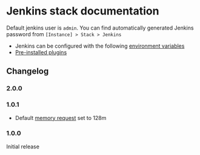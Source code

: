 # Jenkins stack documentation

Default jenkins user is `admin`. You can find automatically generated Jenkins password from `[Instance] > Stack > Jenkins`

* Jenkins can be configured with the following [environment variables](https://github.com/wodby/jenkins#environment-variables)
* [Pre-installed plugins](https://github.com/wodby/jenkins#pre-installed-plugins)

## Changelog

### 2.0.0

### 1.0.1

* Default [memory request](../config.md#resources) set to 128m

### 1.0.0

Initial release
